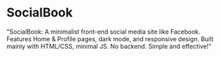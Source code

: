 # SocialBook
"SocialBook: A minimalist front-end social media site like Facebook. Features Home &amp; Profile pages, dark mode, and responsive design. Built mainly with HTML/CSS, minimal JS. No backend. Simple and effective!"
